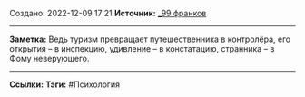 Создано: 2022-12-09 17:21
**Источник:** [_99 франков](_99%20франков.md)
***
**Заметка:**  Ведь туризм превращает путешественника в контролёра, его открытия – в инспекцию, удивление – в констатацию, странника – в Фому неверующего.
***
**Ссылки:** 
**Тэги:** #Психология 


